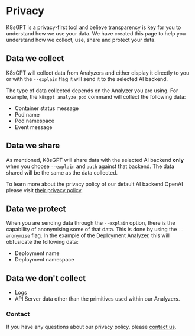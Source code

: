 # Privacy

K8sGPT is a privacy-first tool and believe transparency is key for you to understand how we use your data. We have created this page to help you understand how we collect, use, share and protect your data.

## Data we collect

K8sGPT will collect data from Analyzers and either display it directly to you or 
with the `--explain` flag it will send it to the selected AI backend.

The type of data collected depends on the Analyzer you are using. For example, the `k8sgpt analyze pod` command will collect the following data:
- Container status message
- Pod name
- Pod namespace
- Event message

## Data we share

As mentioned, K8sGPT will share data with the selected AI backend **only** when you choose
`--explain` and `auth` against that backend. The data shared will be the same as the data collected.

To learn more about the privacy policy of our default AI backend OpenAI please visit [their privacy policy](https://openai.com/policies/privacy-policy).


## Data we protect

When you are sending data through the `--explain` option, there is the capability of anonymising some of that data. This is done by using the `--anonymise` flag. In the example of the Deployment Analyzer, this will obfusicate the following data:

- Deployment name
- Deployment namespace

## Data we don't collect

- Logs
- API Server data other than the primitives used within our Analyzers.

### Contact

If you have any questions about our privacy policy, please [contact us](https://k8sgpt.ai/contact/).
